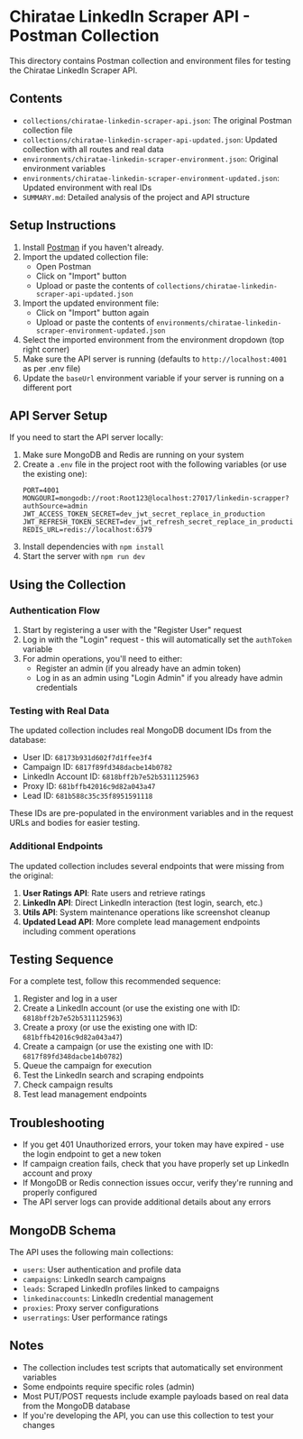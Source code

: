 # Chiratae LinkedIn Scraper API - Postman Collection

This directory contains Postman collection and environment files for testing the Chiratae LinkedIn Scraper API.

## Contents

- `collections/chiratae-linkedin-scraper-api.json`: The original Postman collection file
- `collections/chiratae-linkedin-scraper-api-updated.json`: Updated collection with all routes and real data
- `environments/chiratae-linkedin-scraper-environment.json`: Original environment variables
- `environments/chiratae-linkedin-scraper-environment-updated.json`: Updated environment with real IDs
- `SUMMARY.md`: Detailed analysis of the project and API structure

## Setup Instructions

1. Install [Postman](https://www.postman.com/downloads/) if you haven't already.
2. Import the updated collection file:
    - Open Postman
    - Click on "Import" button
    - Upload or paste the contents of `collections/chiratae-linkedin-scraper-api-updated.json`
3. Import the updated environment file:
    - Click on "Import" button again
    - Upload or paste the contents of `environments/chiratae-linkedin-scraper-environment-updated.json`
4. Select the imported environment from the environment dropdown (top right corner)
5. Make sure the API server is running (defaults to `http://localhost:4001` as per .env file)
6. Update the `baseUrl` environment variable if your server is running on a different port

## API Server Setup

If you need to start the API server locally:

1. Make sure MongoDB and Redis are running on your system
2. Create a `.env` file in the project root with the following variables (or use the existing one):
    ```
    PORT=4001
    MONGOURI=mongodb://root:Root123@localhost:27017/linkedin-scrapper?authSource=admin
    JWT_ACCESS_TOKEN_SECRET=dev_jwt_secret_replace_in_production
    JWT_REFRESH_TOKEN_SECRET=dev_jwt_refresh_secret_replace_in_production
    REDIS_URL=redis://localhost:6379
    ```
3. Install dependencies with `npm install`
4. Start the server with `npm run dev`

## Using the Collection

### Authentication Flow

1. Start by registering a user with the "Register User" request
2. Log in with the "Login" request - this will automatically set the `authToken` variable
3. For admin operations, you'll need to either:
    - Register an admin (if you already have an admin token)
    - Log in as an admin using "Login Admin" if you already have admin credentials

### Testing with Real Data

The updated collection includes real MongoDB document IDs from the database:

- User ID: `68173b931d602f7d1ffee3f4`
- Campaign ID: `6817f89fd348dacbe14b0782`
- LinkedIn Account ID: `6818bff2b7e52b5311125963`
- Proxy ID: `681bffb42016c9d82a043a47`
- Lead ID: `681b588c35c35f8951591118`

These IDs are pre-populated in the environment variables and in the request URLs and bodies for easier testing.

### Additional Endpoints

The updated collection includes several endpoints that were missing from the original:

1. **User Ratings API**: Rate users and retrieve ratings
2. **LinkedIn API**: Direct LinkedIn interaction (test login, search, etc.)
3. **Utils API**: System maintenance operations like screenshot cleanup
4. **Updated Lead API**: More complete lead management endpoints including comment operations

## Testing Sequence

For a complete test, follow this recommended sequence:

1. Register and log in a user
2. Create a LinkedIn account (or use the existing one with ID: `6818bff2b7e52b5311125963`)
3. Create a proxy (or use the existing one with ID: `681bffb42016c9d82a043a47`)
4. Create a campaign (or use the existing one with ID: `6817f89fd348dacbe14b0782`)
5. Queue the campaign for execution
6. Test the LinkedIn search and scraping endpoints
7. Check campaign results
8. Test lead management endpoints

## Troubleshooting

- If you get 401 Unauthorized errors, your token may have expired - use the login endpoint to get a new token
- If campaign creation fails, check that you have properly set up LinkedIn account and proxy
- If MongoDB or Redis connection issues occur, verify they're running and properly configured
- The API server logs can provide additional details about any errors

## MongoDB Schema

The API uses the following main collections:

- `users`: User authentication and profile data
- `campaigns`: LinkedIn search campaigns
- `leads`: Scraped LinkedIn profiles linked to campaigns
- `linkedinaccounts`: LinkedIn credential management
- `proxies`: Proxy server configurations
- `userratings`: User performance ratings

## Notes

- The collection includes test scripts that automatically set environment variables
- Some endpoints require specific roles (admin)
- Most PUT/POST requests include example payloads based on real data from the MongoDB database
- If you're developing the API, you can use this collection to test your changes
